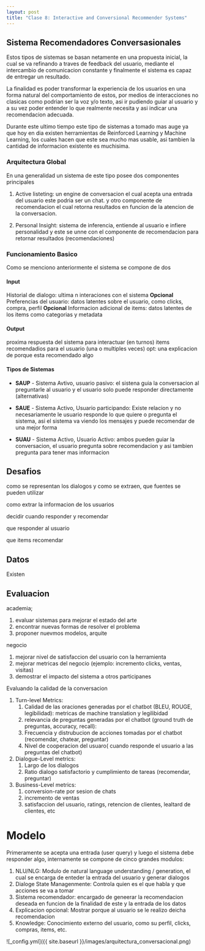 ```yaml
---
layout: post
title: "Clase 8: Interactive and Conversional Recommender Systems"
---
```


## Sistema Recomendadores Conversasionales

Estos tipos de sistemas se basan netamente en una propuesta inicial, la cual se va refinando a traves de feedback del usuario, mediante el intercambio de comunicacion constante y finalmente el sistema es capaz de entregar un resultado.

La finalidad es poder transformar la experiencia de los usuarios en una forma natural del comportamiento de estos, por medios de interacciones no clasicas como podrian ser la voz y/o texto, asi ir pudiendo guiar al usuario y a su vez poder entender lo que realmente necesita y asi indicar una recomendacion adecuada.

Durante este ultimo tiempo este tipo de sistemas a tomado mas auge ya que hoy en dia existen herramientas de Reinforced Learning y Machine Learning, los cuales hacen que este sea mucho mas usable, asi tambien la cantidad de informacion existente es muchisima.

### Arquitectura Global

En una generalidad un sistema de este tipo posee dos componentes principales

1. Active listeting: un engine de conversacion el cual acepta una entrada del usuario este podria ser un chat. y otro componente de recomendacion el cual retorna resultados en funcion de la atencion de la conversacion.

2. Personal Insight: sistema de inferencia, entiende al usuario e infiere personalidad y este se unne con el componente de recomendacion para retornar resultados (recomendaciones)

### Funcionamiento Basico

Como se menciono anteriormente el sistema se compone de dos

#### Input
Historial de dialogo: ultima n interaciones con el sistema
**Opcional** Preferencias del usuario: datos latentes sobre el usuario, como clicks, compra, perfil
**Opcional** Informacion adicional de items: datos latentes de los items como categorias y metadata


#### Output
proxima respuesta del sistema para interactuar (en turnos)
items recomendadios para el usuario (una o multiples veces)
opt: una explicacion de porque esta recomendado algo


#### Tipos de Sistemas

- **SAUP** - Sistema Avtivo, usuario pasivo: el sistena guia la conversacion al preguntarle al usuario y el usuario solo puede responder directamente (alternativas)

- **SAUE** - Sistema Activo, Usuario participando: Existe relacion y no necesariamente le usuario responde lo que quiere o pregunta el sistema, asi el sistema va viendo los mensajes y puede recomendar de una mejor forma

- **SUAU** - Sistema Activo, Usuario Activo: ambos pueden guiar la conversacion, el usuario pregunta sobre recomendacion y asi tambien pregunta para tener mas informacion

## Desafios

como se representan los dialogos y como se extraen, que fuentes se pueden utilizar

como extrar la informacion de los usuarios

decidir cuando responder y recomendar

que responder al usuario

que items recomendar

## Datos

Existen 


## Evaluacion

academia;
1. evaluar sistemas para mejorar el estado del arte
2. encontrar nuevas formas de resolver el problema
3. proponer nuevmos modelos, arquite

negocio
1. mejorar nivel de satisfaccion del usuario con la herramienta
2. mejorar metricas del negocio (ejemplo: incremento clicks, ventas, visitas)
3. demostrar el impacto del sistema a otros participanes

Evaluando la calidad de la conversacion

1. Turn-level Metrics:
   1. Calidad de las oraciones generadas por el chatbot (BLEU, ROUGE, legibilidad): metricas de machine translation y legilibidad
   2. relevancia de preguntas generadas por el chatbot (ground truth de preguntas, accuracy, recall): 
   3. Frecuencia y distrubucion de acciones tomadas por el chatbot (recomendar, chatear, preguntar)
   4. Nivel de cooperacion del usuaro( cuando responde el usuario a las preguntas del chatbot)
2. Dialogue-Level metrics:
   1. Largo de los dialogos
   2. Ratio dialogo satisfactorio y cumplimiento de tareas (recomendar, preguntar)
3. Business-Level metrics:
   1. conversion-rate por sesion de chats
   2. incremento de ventas
   3. satisfaccion del usuario, ratings, retencion de clientes, lealtard de clientes, etc


# Modelo

Primeramente se acepta una entrada (user query) y luego el sistema debe responder algo, internamente se compone de cinco grandes modulos:

1. NLU/NLG: Modulo de natural language understanding / generation, el cual se encarga de enteder la entrada del usuario y generar dialogos
2. Dialoge State Managenmente: Controla quien es el que habla y que acciones se va a tomar
3. Sistema recomendador: encargado de geneerar la recomendacion deseada en funcion de la finalidad de este y la entrada de los datos
4. Explicacion opcional: Mostrar porque al usuario se le realizo deicha recomendacion
5. Knowledge: Conocimiento externo del usuario, como su perfil, clicks, compras, items, etc.
   

![_config.yml]({{ site.baseurl }}/images/arquitectura_conversacional.png)
